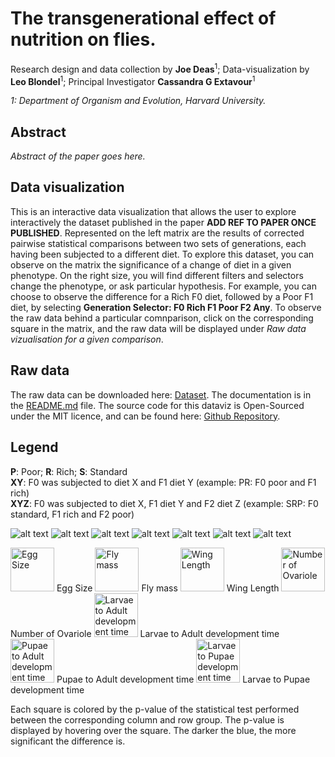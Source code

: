 # The transgenerational effect of nutrition on flies.

Research design and data collection by **Joe Deas**<sup>1</sup>; Data-visualization by **Leo Blondel**<sup>1</sup>;
Principal Investigator **Cassandra G Extavour**<sup>1</sup>

*1: Department of Organism and Evolution, Harvard University.*

## Abstract

*Abstract of the paper goes here.*

## Data visualization

 This is an interactive data visualization that allows the user to explore interactively the dataset published in the paper **ADD REF TO PAPER ONCE PUBLISHED**.
 Represented on the left matrix are the results of corrected pairwise statistical comparisons between two sets of generations, each having been subjected to a different diet.
 To explore this dataset, you can observe on the matrix the significance of a change of diet in a given phenotype. On the right size, you will find different filters and selectors change the phenotype, or ask particular hypothesis.
 For example, you can choose to observe the difference for a Rich F0 diet, followed by a Poor F1 diet, by selecting **Generation Selector: F0 Rich F1 Poor F2 Any**.
 To observe the raw data behind a particular comnparison, click on the corresponding square in the matrix, and the raw data will be displayed under *Raw data vizualisation for a given comparison*.

## Raw data

The raw data can be downloaded here: <a href="./dataset/dataset.zip">Dataset</a>. The documentation is in the <a href="https://github.com/extavourlab/TransgenerationalEffectOfNutrition/tree/master/dataset">README.md</a> file. The source code for this dataviz is Open-Sourced under the MIT licence, and can be found here: <a href="https://github.com/extavourlab/TransgenerationalEffectOfNutrition">Github Repository</a>.

## Legend

**P**: Poor; **R**: Rich; **S**: Standard<br />
**XY**: F0 was subjected to diet X and F1 diet Y (example: PR: F0 poor and F1 rich)<br />
**XYZ**: F0 was subjected to diet X, F1 diet Y and F2 diet Z (example: SRP: F0 standard, F1 rich and F2 poor)

![alt text](https://github.com/extavourlab/TransgenerationalEffectOfNutrition/blob/master/images/egg.svg)
![alt text](https://github.com/extavourlab/TransgenerationalEffectOfNutrition/blob/master/images/egg.svg)
![alt text](https://github.com/extavourlab/TransgenerationalEffectOfNutrition/blob/master/images/egg.svg)
![alt text](https://github.com/extavourlab/TransgenerationalEffectOfNutrition/blob/master/images/egg.svg)
![alt text](https://github.com/extavourlab/TransgenerationalEffectOfNutrition/blob/master/images/egg.svg)
![alt text](https://github.com/extavourlab/TransgenerationalEffectOfNutrition/blob/master/images/egg.svg)
![alt text](https://github.com/extavourlab/TransgenerationalEffectOfNutrition/blob/master/images/egg.svg)

<img src="./images/egg.svg" width='70px' title="Egg Size"/> Egg Size
<img src="./images/mass.svg" width='70px' title="Fly mass"/> Fly mass
<img src="./images/wing.svg" width='70px' title="Wing Length"/> Wing Length
<img src="./images/ovarno.svg" width='70px' title="Number of Ovariole"/> Number of Ovariole
<img src="./images/L1A.svg" width='70px' title="Larvae to Adult development time"/> Larvae to Adult development time
<img src="./images/LPA.svg" width='70px' title="Pupae to Adult development time"/> Pupae to Adult development time
<img src="./images/L1LP.svg" width='70px' title="Larvae to Pupae development time"/> Larvae to Pupae development time


<div class="row">
  <div id="legendBlock" class="legblock1 col-sm-1"></div>
  <div id="legendBlock" class="legblock2 col-sm-1"></div>
  <div id="legendBlock" class="legblock3 col-sm-1"></div>
  <div id="legendBlock" class="legblock4 col-sm-1"></div>
  <div id="legendBlock" class="legblock5 col-sm-1"></div>
  <div class="col-sm-7">
    Each square is colored by the p-value of the statistical test performed between the corresponding column and row group. The p-value is displayed by hovering over the square. The darker the blue, the more significant the difference is.
  </div>
</div>

</div>
